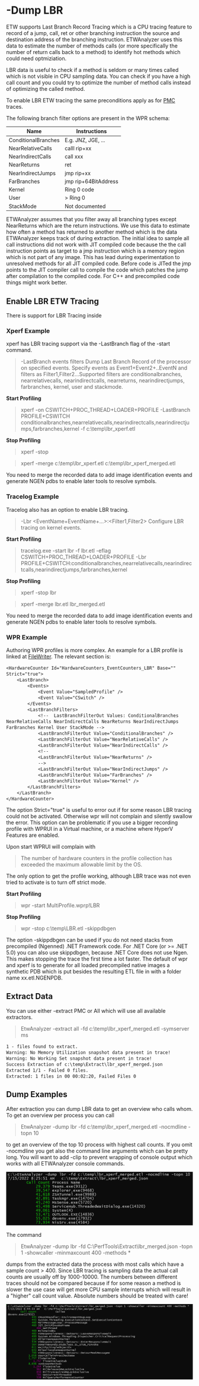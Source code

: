 # -Dump LBR
ETW supports Last Branch Record Tracing which is a CPU tracing feature to record of a jump, call, ret or other
branching instruction the source and destination address of the branching instruction. ETWAnalyzer uses this 
data to estimate the number of methods calls (or more specifically the number of return calls back to a method) to identify 
hot methods which could need optmiziation. 

LBR data is useful to check if a method is seldom or many times called which is not visible in CPU sampling data. You can check if you have a high call count and you could try to optimize the number of method calls instead of optimizing the called method.

To enable LBR ETW tracing
the same preconditions apply as for [PMC](DumpPMCCommand.md)  traces.

The following branch filter options are present in the WPR schema:

| Name                   | Instructions            |
| --------------------   |  ---------------        |
| ConditionalBranches    | E.g. JNZ, JGE, ...      |
| NearRelativeCalls      | calll rip+xx            |
| NearIndirectCalls      | call xxx                |
| NearReturns            | ret                     |
| NearIndirectJumps      | jmp rip+xx              |
| FarBranches            | jmp rip+64BitAddress    |
| Kernel                 |  Ring 0 code            |
| User                   |   > Ring 0              |
| StackMode              | Not documented          |

ETWAnalyzer assumes that you filter away all branching types except NearReturns which are the return instructions.
We use this data to estimate how often a method has returned to another method which is the data ETWAnalyzer keeps track of
during extraction. The initial idea to sample all call instructions did not work with JIT compiled code because the
the call instruction points as target to a jmp instruction which is a memory region which is not part of any image. This 
has lead during experimentation to unresolved methods for all JIT compiled code. Before code is JITed the jmp points to
the JIT compiler call to compile the code which patches the jump after compilation to the compiled code. For C++ and
precompiled code things might work better. 

## Enable LBR ETW Tracing
There is support for LBR Tracing inside 

### Xperf Example
xperf has LBR tracing support via the -LastBranch flag of the -start command.

 >-LastBranch events filters   Dump Last Branch Record of the processor on
 >                                    specified events. Specify events as
 >                                    Event1+Event2+..EventN and filters as
 >                                    Filter1,Filter2...Supported filters are
 >                                    conditionalbranches, nearrelativecalls,
 >                                    nearindirectcalls, nearreturns,
 >                                    nearindirectjumps, farbranches, kernel, user
 >                                    and stackmode.


**Start Profiling**
>xperf -on CSWITCH+PROC_THREAD+LOADER+PROFILE -LastBranch PROFILE+CSWITCH conditionalbranches,nearrelativecalls,nearindirectcalls,nearindirectjumps,farbranches,kernel -f c:\temp\lbr_xperf.etl

**Stop Profiling**
>xperf -stop

>xperf -merge c:\temp\lbr_xperf.etl c:\temp\lbr_xperf_merged.etl

You need to merge the recorded data to add image identification events and generate NGEN pdbs to enable later tools to resolve symbols.

### Tracelog Example
Tracelog also has an option to enable LBR tracing. 
>-Lbr <EventName+EventName+...>:<Filter1,Filter2>
>                            Configure LBR tracing on kernel events.

**Start Profiling**
> tracelog.exe -start lbr -f lbr.etl -eflag CSWITCH+PROC_THREAD+LOADER+PROFILE -Lbr PROFILE+CSWITCH:conditionalbranches,nearrelativecalls,nearindirectcalls,nearindirectjumps,farbranches,kernel

**Stop Profiling**
> xperf -stop lbr

> xperf -merge lbr.etl lbr_merged.etl

You need to merge the recorded data to add image identification events and generate NGEN pdbs to enable later tools to resolve symbols.

### WPR Example 
Authoring WPR profiles is more complex. An example for a LBR profile is linked at [FileWriter](https://github.com/Alois-xx/FileWriter/blob/master/MultiProfile.wprp).
The relevant section is:
```
<HardwareCounter Id="HardwareCounters_EventCounters_LBR" Base="" Strict="true">
	<LastBranch>
		<Events>
			<Event Value="SampledProfile" />
			<Event Value="CSwitch" />
		</Events>
		<LastBranchFilters>
			<!--  LastBranchFilterOut Values: ConditionalBranches NearRelativeCalls NearIndirectCalls NearReturns NearIndirectJumps FarBranches Kernel User StackMode -->
			<LastBranchFilterOut Value="ConditionalBranches" />
			<LastBranchFilterOut Value="NearRelativeCalls" />
			<LastBranchFilterOut Value="NearIndirectCalls" />
			<!--
			<LastBranchFilterOut Value="NearReturns" />
			-->
			<LastBranchFilterOut Value="NearIndirectJumps" />
			<LastBranchFilterOut Value="FarBranches" />
			<LastBranchFilterOut Value="Kernel" />
		</LastBranchFilters>
	</LastBranch>
</HardwareCounter>
```
The option Strict="true" is useful to error out if for some reason LBR tracing could not be activated. Otherwise wpr will not complain
and silently swallow the error. This option can be problematic if you use a bigger recording profile with WPRUI in a Virtual machine, or a machine
where HyperV Features are enabled.

Upon start WPRUI will complain with 

>The number of hardware counters in the profile collection has exceeded the maximum allowable limit by the OS.

The only option to get the profile working, although LBR trace was not even tried to activate is to turn off strict mode.

**Start Profiling**

>wpr -start MultiProfile.wprp!LBR

**Stop Profiling**

>wpr -stop c:\temp\LBR.etl -skippdbgen

The option -skippdbgen can be used if you do not need stacks from precompiled (Ngenned) .NET Framework code. For .NET Core (or >= .NET 5.0) you 
can also use skippdbgen, because .NET Core does not use Ngen. This makes stopping the trace the first time a lot faster. The default of wpr and xperf 
is to generate for all loaded precompiled native images a synthetic PDB which is put besides the resulting ETL file in with a folder name xx.etl.NGENPDB.

## Extract Data
You can use either -extract PMC or All which will use all available extractors.

>EtwAnalyzer -extract all -fd c:\temp\lbr_xperf_merged.etl -symserver ms

```
1 - files found to extract.
Warning: No Memory Utilization snapshot data present in trace!
Warning: No Working Set snapshot data present in trace!
Success Extraction of c:\temp\Extract\lbr_xperf_merged.json
Extracted 1/1 - Failed 0 files.
Extracted: 1 files in 00 00:02:20, Failed Files 0
```


## Dump Examples

After extraction you can dump LBR data to get an overview who calls whom.
To get an overview per process you can call
> EtwAnalyzer -dump lbr -fd c:\temp\lbr_xperf_merged.etl -nocmdline -topn 10

to get an overview of the top 10 process with highest call counts. If you omit -nocmdline you get also the command line arguments which can be pretty long. 
You will want to add -clip to prevent wrapping of console output which works with all ETWAnalyzer console commands.

![](Images/DumpLBRExample_Overview.png "Dump LBR Overview Example")

The command 
> EtwAnalyzer -dump lbr -fd C:\PerfTools\Extract\lbr_merged.json -topn 1 -showcaller -minmaxcount 400 -methods *

dumps from the extracted data the process with most calls which have a sample count > 400. Since LBR tracing
is sampling data the actual call counts are usually off by 1000-10000. The numbers between different traces should not 
be compared because if for some reason a method is slower the use case will get more CPU sample interrupts which will 
result in a "higher" call count value. Absolute numbers should be treated with care!

![](Images/DumpLBRExample.png "Dump LBR Example")

